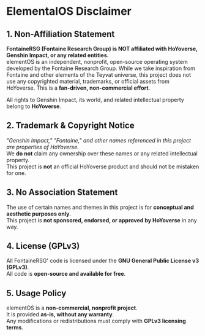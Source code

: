 # ElementalOS Disclaimer  

## 1. Non-Affiliation Statement  

**FontaineRSG (Fontaine Research Group) is NOT affiliated with HoYoverse, Genshin Impact, or any related entities.**  
elementOS is an independent, nonprofit, open-source operating system developed by the Fontaine Research Group. While we take inspiration from Fontaine and other elements of the Teyvat universe, this project does not use any copyrighted material, trademarks, or official assets from HoYoverse. This is a **fan-driven, non-commercial effort**.  

All rights to Genshin Impact, its world, and related intellectual property belong to **HoYoverse**.  

## 2. Trademark & Copyright Notice  

*"Genshin Impact," "Fontaine," and other names referenced in this project are properties of HoYoverse.*  
We **do not** claim any ownership over these names or any related intellectual property.  
This project is **not** an official HoYoverse product and should not be mistaken for one.  

## 3. No Association Statement  

The use of certain names and themes in this project is for **conceptual and aesthetic purposes only**.  
This project is **not sponsored, endorsed, or approved by HoYoverse** in any way.  

## 4. License (GPLv3)  

All FontaineRSG' code is licensed under the **GNU General Public License v3 (GPLv3)**.  
All code is **open-source and available for free**.  

## 5. Usage Policy  

elementOS is a **non-commercial, nonprofit project**.  
It is provided **as-is, without any warranty**.  
Any modifications or redistributions must comply with **GPLv3 licensing terms**.  
